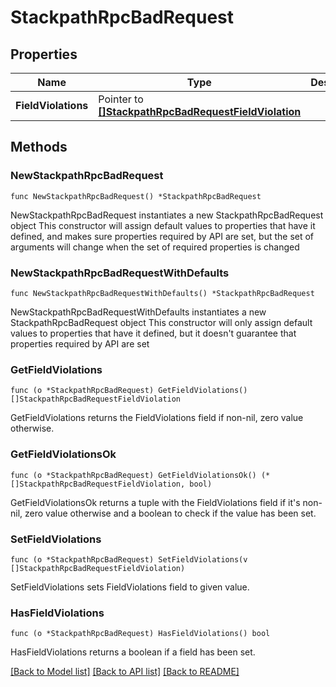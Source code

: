 # StackpathRpcBadRequest

## Properties

Name | Type | Description | Notes
------------ | ------------- | ------------- | -------------
**FieldViolations** | Pointer to [**[]StackpathRpcBadRequestFieldViolation**](StackpathRpcBadRequestFieldViolation.md) |  | [optional] 

## Methods

### NewStackpathRpcBadRequest

`func NewStackpathRpcBadRequest() *StackpathRpcBadRequest`

NewStackpathRpcBadRequest instantiates a new StackpathRpcBadRequest object
This constructor will assign default values to properties that have it defined,
and makes sure properties required by API are set, but the set of arguments
will change when the set of required properties is changed

### NewStackpathRpcBadRequestWithDefaults

`func NewStackpathRpcBadRequestWithDefaults() *StackpathRpcBadRequest`

NewStackpathRpcBadRequestWithDefaults instantiates a new StackpathRpcBadRequest object
This constructor will only assign default values to properties that have it defined,
but it doesn't guarantee that properties required by API are set

### GetFieldViolations

`func (o *StackpathRpcBadRequest) GetFieldViolations() []StackpathRpcBadRequestFieldViolation`

GetFieldViolations returns the FieldViolations field if non-nil, zero value otherwise.

### GetFieldViolationsOk

`func (o *StackpathRpcBadRequest) GetFieldViolationsOk() (*[]StackpathRpcBadRequestFieldViolation, bool)`

GetFieldViolationsOk returns a tuple with the FieldViolations field if it's non-nil, zero value otherwise
and a boolean to check if the value has been set.

### SetFieldViolations

`func (o *StackpathRpcBadRequest) SetFieldViolations(v []StackpathRpcBadRequestFieldViolation)`

SetFieldViolations sets FieldViolations field to given value.

### HasFieldViolations

`func (o *StackpathRpcBadRequest) HasFieldViolations() bool`

HasFieldViolations returns a boolean if a field has been set.


[[Back to Model list]](../README.md#documentation-for-models) [[Back to API list]](../README.md#documentation-for-api-endpoints) [[Back to README]](../README.md)


